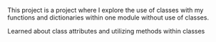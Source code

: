 This project is a project where I explore the use of classes with my functions and dictionaries 
within one module without use of classes.

Learned about class attributes and utilizing methods within classes